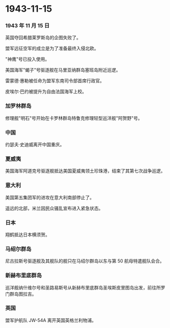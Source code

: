 # 1943-11-15

### 1943 年 11 月 15 日

英国夺回希腊莱罗斯岛的企图失败了。

盟军远征空军的成立是为了准备最终入侵北欧。

"神鹰"号已投入使用。

美国海军"蝎子"号驱逐舰在马里亚纳群岛塞班岛附近巡逻。

雷蒙德·惠勒被任命为盟军东南司令部首席行政官。

皮埃尔·巴约被提升为自由法国海军上校。

### 加罗林群岛

修理舰"明石"号开始在卡罗林群岛特鲁克修理轻型巡洋舰"阿贺野"号。

### 中国

约瑟夫·史迪威离开中国重庆。

### 夏威夷

美国海军阿道克号驱逐舰抵达美国夏威夷领土珍珠港，结束了其第七次战争巡逻。

### 意大利

美国第五集团军的进攻在意大利南部停止了。

遥远的北部，米兰因民众骚乱宣布进入紧急状态。

### 日本

翔鹤抵达日本横须贺。

### 马绍尔群岛

尼古拉斯号驱逐舰及其舰队的舰只在马绍尔群岛以东与第 50 航母特遣舰队会合。

### 新赫布里底群岛

巡洋舰纳什维尔号和圣路易斯号从新赫布里底群岛圣埃斯皮里图岛出发，前往所罗门群岛图拉吉。

### 英国

盟军护航队 JW-54A 离开英国英格兰利物浦。